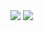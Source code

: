 <img src="https://capsule-render.vercel.app/api?type=wave&color=#FFF8DB&height=300&section=header&text=capsule%20render&fontSize=90" />

<img src="https://img.shields.io/badge/출력할 글자 -  색상 ?style=for-the-badge&logo=로고이름 &logoColor=white">


